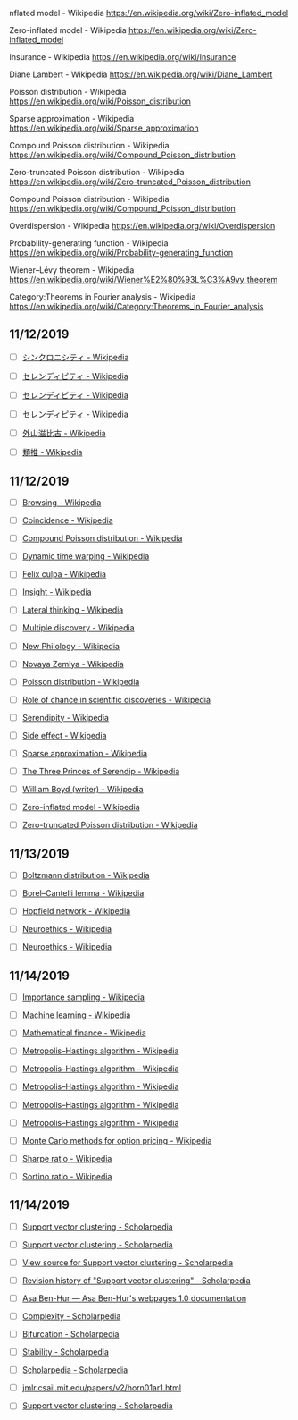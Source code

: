 nflated model - Wikipedia
https://en.wikipedia.org/wiki/Zero-inflated_model

Zero-inflated model - Wikipedia
https://en.wikipedia.org/wiki/Zero-inflated_model

Insurance - Wikipedia
https://en.wikipedia.org/wiki/Insurance

Diane Lambert - Wikipedia
https://en.wikipedia.org/wiki/Diane_Lambert

Poisson distribution - Wikipedia
https://en.wikipedia.org/wiki/Poisson_distribution

Sparse approximation - Wikipedia
https://en.wikipedia.org/wiki/Sparse_approximation

Compound Poisson distribution - Wikipedia
https://en.wikipedia.org/wiki/Compound_Poisson_distribution

Zero-truncated Poisson distribution - Wikipedia
https://en.wikipedia.org/wiki/Zero-truncated_Poisson_distribution

Compound Poisson distribution - Wikipedia
https://en.wikipedia.org/wiki/Compound_Poisson_distribution

Overdispersion - Wikipedia
https://en.wikipedia.org/wiki/Overdispersion

Probability-generating function - Wikipedia
https://en.wikipedia.org/wiki/Probability-generating_function

Wiener–Lévy theorem - Wikipedia
https://en.wikipedia.org/wiki/Wiener%E2%80%93L%C3%A9vy_theorem

Category:Theorems in Fourier analysis - Wikipedia
https://en.wikipedia.org/wiki/Category:Theorems_in_Fourier_analysis


## 11/12/2019

- [ ] [シンクロニシティ - Wikipedia](https://ja.wikipedia.org/wiki/%E3%82%B7%E3%83%B3%E3%82%AF%E3%83%AD%E3%83%8B%E3%82%B7%E3%83%86%E3%82%A3)

- [ ] [セレンディピティ - Wikipedia](https://ja.wikipedia.org/wiki/%E3%82%BB%E3%83%AC%E3%83%B3%E3%83%87%E3%82%A3%E3%83%94%E3%83%86%E3%82%A3#%E8%87%AA%E7%84%B6%E7%A7%91%E5%AD%A6%E3%81%AB%E3%81%8A%E3%81%91%E3%82%8B%E3%82%BB%E3%83%AC%E3%83%B3%E3%83%87%E3%82%A3%E3%83%94%E3%83%86%E3%82%A3)

- [ ] [セレンディピティ - Wikipedia](https://ja.wikipedia.org/wiki/%E3%82%BB%E3%83%AC%E3%83%B3%E3%83%87%E3%82%A3%E3%83%94%E3%83%86%E3%82%A3#%E8%84%9A%E6%B3%A8)

- [ ] [セレンディピティ - Wikipedia](https://ja.wikipedia.org/wiki/%E3%82%BB%E3%83%AC%E3%83%B3%E3%83%87%E3%82%A3%E3%83%94%E3%83%86%E3%82%A3)

- [ ] [外山滋比古 - Wikipedia](https://ja.wikipedia.org/wiki/%E5%A4%96%E5%B1%B1%E6%BB%8B%E6%AF%94%E5%8F%A4)

- [ ] [類推 - Wikipedia](https://ja.wikipedia.org/wiki/%E9%A1%9E%E6%8E%A8)



## 11/12/2019

- [ ] [Browsing - Wikipedia](https://en.wikipedia.org/wiki/Browsing)

- [ ] [Coincidence - Wikipedia](https://en.wikipedia.org/wiki/Coincidence)

- [ ] [Compound Poisson distribution - Wikipedia](https://en.wikipedia.org/wiki/Compound_Poisson_distribution)

- [ ] [Dynamic time warping - Wikipedia](https://en.wikipedia.org/wiki/Dynamic_time_warping)

- [ ] [Felix culpa - Wikipedia](https://en.wikipedia.org/wiki/Felix_culpa)

- [ ] [Insight - Wikipedia](https://en.wikipedia.org/wiki/Insight)

- [ ] [Lateral thinking - Wikipedia](https://en.wikipedia.org/wiki/Lateral_thinking)

- [ ] [Multiple discovery - Wikipedia](https://en.wikipedia.org/wiki/Multiple_discovery)

- [ ] [New Philology - Wikipedia](https://en.wikipedia.org/wiki/New_Philology)

- [ ] [Novaya Zemlya - Wikipedia](https://en.wikipedia.org/wiki/Novaya_Zemlya)

- [ ] [Poisson distribution - Wikipedia](https://en.wikipedia.org/wiki/Poisson_distribution)

- [ ] [Role of chance in scientific discoveries - Wikipedia](https://en.wikipedia.org/wiki/Role_of_chance_in_scientific_discoveries)

- [ ] [Serendipity - Wikipedia](https://en.wikipedia.org/wiki/Serendipity)

- [ ] [Side effect - Wikipedia](https://en.wikipedia.org/wiki/Side_effect)

- [ ] [Sparse approximation - Wikipedia](https://en.wikipedia.org/wiki/Sparse_approximation)

- [ ] [The Three Princes of Serendip - Wikipedia](https://en.wikipedia.org/wiki/The_Three_Princes_of_Serendip)

- [ ] [William Boyd (writer) - Wikipedia](https://en.wikipedia.org/wiki/William_Boyd_(writer))

- [ ] [Zero-inflated model - Wikipedia](https://en.wikipedia.org/wiki/Zero-inflated_model)

- [ ] [Zero-truncated Poisson distribution - Wikipedia](https://en.wikipedia.org/wiki/Zero-truncated_Poisson_distribution)




## 11/13/2019

- [ ] [Boltzmann distribution - Wikipedia](https://en.wikipedia.org/wiki/Boltzmann_distribution)

- [ ] [Borel–Cantelli lemma - Wikipedia](https://en.wikipedia.org/wiki/Borel%E2%80%93Cantelli_lemma)

- [ ] [Hopfield network - Wikipedia](https://en.wikipedia.org/wiki/Hopfield_network)

- [ ] [Neuroethics - Wikipedia](https://en.wikipedia.org/wiki/Neuroethics)

- [ ] [Neuroethics - Wikipedia](https://en.wikipedia.org/wiki/Neuroethics#Key_issues)



## 11/14/2019

- [ ] [Importance sampling - Wikipedia](https://en.wikipedia.org/wiki/Importance_sampling)

- [ ] [Machine learning - Wikipedia](https://en.wikipedia.org/wiki/Machine_learning)

- [ ] [Mathematical finance - Wikipedia](https://en.wikipedia.org/wiki/Mathematical_finance)

- [ ] [Metropolis–Hastings algorithm - Wikipedia](https://en.wikipedia.org/wiki/Metropolis%E2%80%93Hastings_algorithm#History)

- [ ] [Metropolis–Hastings algorithm - Wikipedia](https://en.wikipedia.org/wiki/Metropolis%E2%80%93Hastings_algorithm#Formal_derivation)

- [ ] [Metropolis–Hastings algorithm - Wikipedia](https://en.wikipedia.org/wiki/Metropolis%E2%80%93Hastings_algorithm#Use_in_numerical_integration)

- [ ] [Metropolis–Hastings algorithm - Wikipedia](https://en.wikipedia.org/wiki/Metropolis%E2%80%93Hastings_algorithm#Intuition)

- [ ] [Metropolis–Hastings algorithm - Wikipedia](https://en.wikipedia.org/wiki/Metropolis%E2%80%93Hastings_algorithm)

- [ ] [Monte Carlo methods for option pricing - Wikipedia](https://en.wikipedia.org/wiki/Monte_Carlo_methods_for_option_pricing)

- [ ] [Sharpe ratio - Wikipedia](https://en.wikipedia.org/wiki/Sharpe_ratio)

- [ ] [Sortino ratio - Wikipedia](https://en.wikipedia.org/wiki/Sortino_ratio)






## 11/14/2019

- [ ] [Support vector clustering - Scholarpedia](http://www.scholarpedia.org/article/Support_vector_clustering)

- [ ] [Support vector clustering - Scholarpedia](http://www.scholarpedia.org/article/Support_vector_clustering)

- [ ] [View source for Support vector clustering - Scholarpedia](http://www.scholarpedia.org/w/index.php?title=Support_vector_clustering&action=edit)

- [ ] [Revision history of "Support vector clustering" - Scholarpedia](http://www.scholarpedia.org/w/index.php?title=Support_vector_clustering&action=history)

- [ ] [Asa Ben-Hur — Asa Ben-Hur's webpages 1.0 documentation](https://www.cs.colostate.edu/~asa/)

- [ ] [Complexity - Scholarpedia](http://www.scholarpedia.org/article/Complexity)

- [ ] [Bifurcation - Scholarpedia](http://www.scholarpedia.org/article/Bifurcation)

- [ ] [Stability - Scholarpedia](http://www.scholarpedia.org/article/Stability)

- [ ] [Scholarpedia - Scholarpedia](http://www.scholarpedia.org/article/Scholarpedia)

- [ ] [jmlr.csail.mit.edu/papers/v2/horn01ar1.html](http://jmlr.csail.mit.edu/papers/v2/horn01ar1.html)

- [ ] [Support vector clustering - Scholarpedia](http://www.scholarpedia.org/article/Support_vector_clustering)

